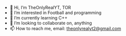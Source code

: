 - 👋 Hi, I’m TheOnlyRealYT, TOR
- 👀 I’m interested in Football and programming
- 🌱 I’m currently learning C++
- 💞️ I’m looking to collaborate on, anything
- 📫 How to reach me, email: theonlyrealyt2@gmail.com

<!---
TheOnlyRealYT/TheOnlyRealYT is a ✨ special ✨ repository because its `README.md` (this file) appears on your GitHub profile.
You can click the Preview link to take a look at your changes.
--->

